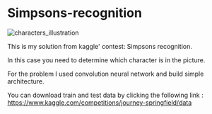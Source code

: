 # Simpsons-recognition

![characters_illustration](https://github.com/Vinstam/Simpsons-recognition/assets/95138560/43eb9bf0-17ce-45f8-8a7e-39a65b5c9e7b)



This is my solution from kaggle' contest: Simpsons recognition.

In this case you need to determine which character is in the picture.

For the problem I used convolution neural network and build simple architecture.

You can download train and test data by clicking the following link : https://www.kaggle.com/competitions/journey-springfield/data 
